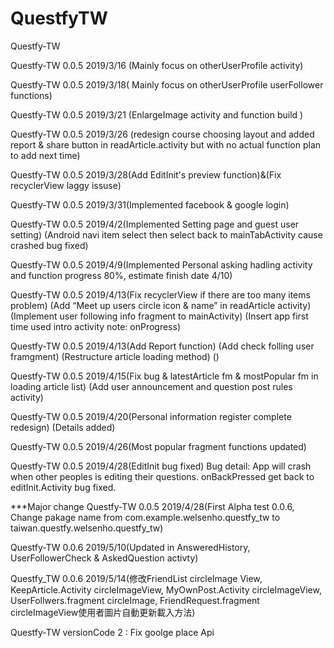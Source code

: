 # QuestfyTW
Questfy-TW

Questfy-TW 0.0.5 2019/3/16 (Mainly focus on otherUserProfile activity)

Questfy-TW 0.0.5 2019/3/18( Mainly focus on otherUserProfile userFollower functions)

Questfy-TW 0.0.5 2019/3/21 (EnlargeImage activity and function build )

Questfy-TW 0.0.5 2019/3/26 (redesign course choosing layout and added report & share button in readArticle.activity but with no actual function plan to add next time)

Questfy-TW 0.0.5 2019/3/28(Add EditInit's preview function)&(Fix recyclerView laggy issuse)

Questfy-TW 0.0.5 2019/3/31(Implemented facebook & google login)

Questfy-TW 0.0.5 2019/4/2(Implemented Setting page and guest user setting)
                          (Android navi item select then select back to mainTabActivity cause crashed bug fixed)

Questfy-TW 0.0.5 2019/4/9(Implemented Personal asking hadling activity and function progress 80%, estimate finish date 4/10)

Questfy-TW 0.0.5 2019/4/13(Fix recyclerView if there are too many items problem)
                            (Add “Meet up users circle icon & name” in readArticle activity)
                            (Implement user following info fragment to mainActivity)
                            (Insert app first time used intro activity note: onProgress)

Questfy-TW 0.0.5 2019/4/13(Add Report function)
                            (Add check folling user framgment)
                            (Restructure article loading method)
                            ()

Questfy-TW 0.0.5 2019/4/15(Fix bug & latestArticle fm & mostPopular fm in loading article list)
                           (Add user announcement and question post rules activity)

Questfy-TW 0.0.5 2019/4/20(Personal information register complete redesign)
                           (Details added)

Questfy-TW 0.0.5 2019/4/26(Most popular fragment functions updated)

Questfy-TW 0.0.5 2019/4/28(EditInit bug fixed)
Bug detail: App will crash when other peoples is editing their questions. onBackPressed get back to editInit.Activity bug fixed.

***Major change
Questfy-TW 0.0.5 2019/4/28(First Alpha test 0.0.6, Change pakage name from com.example.welsenho.questfy_tw to taiwan.questfy.welsenho.questfy_tw)

Questfy-TW 0.0.6 2019/5/10(Updated in AnsweredHistory, UserFollowerCheck & AskedQuestion activty)

Questfy_TW 0.0.6 2019/5/14(修改FriendList circleImage View, KeepArticle.Activity circleImageView, MyOwnPost.Activity circleImageView, UserFollwers.fragment circleImage, FriendRequest.fragment circleImageView使用者圖片自動更新載入方法)










Questfy-TW versionCode 2 : Fix goolge place Api















